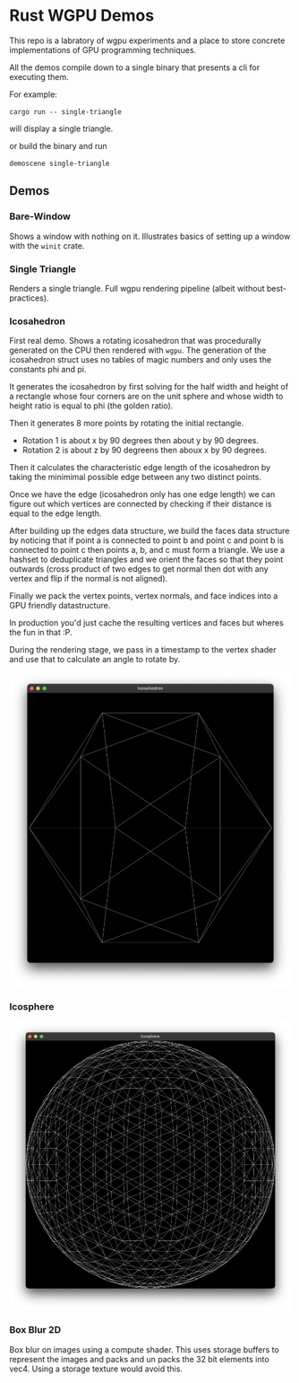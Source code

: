 # Rust WGPU Demos
This repo is a labratory of wgpu experiments and a place to store
concrete implementations of GPU programming techniques.

All the demos compile down to a single binary that presents a cli for executing
them.

For example:

```
cargo run -- single-triangle
```

will display a single triangle.

or build the binary and run

```
demoscene single-triangle
```

## Demos

### Bare-Window
Shows a window with nothing on it. Illustrates basics of setting up a window
with the `winit` crate.

### Single Triangle
Renders a single triangle. Full wgpu rendering pipeline (albeit without best-practices).

### Icosahedron
First real demo. Shows a rotating icosahedron that was procedurally generated
on the CPU then rendered with `wgpu`. The generation of the icosahedron
struct uses no tables of magic numbers and only uses the constants phi and pi.

It generates the icosahedron by first solving for the half width and height
of a rectangle whose four corners are on the unit sphere and whose width to
height ratio is equal to phi (the golden ratio).

Then it generates 8 more points by rotating the initial rectangle.
- Rotation 1 is about x by 90 degrees then about y by 90 degrees.
- Rotation 2 is about z by 90 degreens then aboux x by 90 degrees.

Then it calculates the characteristic edge length of the icosahedron by taking
the minimimal possible edge between any two distinct points.

Once we have the edge (icosahedron only has one edge length) we can figure out
which vertices are connected by checking if their distance is equal to the edge length.

After building up the edges data structure, we build the faces data structure
by noticing that if point a is connected to point b and point c and point
b is connected to point c then points a, b, and c must form a triangle. We use
a hashset to deduplicate triangles and we orient the faces so that they point
outwards (cross product of two edges to get normal then dot with any vertex and flip
if the normal is not aligned).

Finally we pack the vertex points, vertex normals, and face indices into a GPU
friendly datastructure.

In production you'd just cache the resulting vertices and faces but wheres the
fun in that :P. 

During the rendering stage, we pass in a timestamp to the vertex shader and
use that to calculate an angle to rotate by.

![icosahedron_screenshot](assets/icosahedron_screenshot.png)

### Icosphere
![icosphere_screenshot](assets/icosphere_screenshot.png)

### Box Blur 2D
Box blur on images using a compute shader. This uses storage buffers
to represent the images and packs and un packs the 32 bit elements into
vec4. Using a storage texture would avoid this.